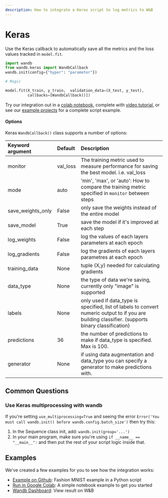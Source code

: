 ```yaml
---
description: How to integrate a Keras script to log metrics to W&B
---
```


# Keras

Use the Keras callback to automatically save all the metrics and the loss values tracked in `model.fit`.

```python
import wandb
from wandb.keras import WandbCallback
wandb.init(config={"hyper": "parameter"})

# Magic

model.fit(X_train, y_train,  validation_data=(X_test, y_test),
          callbacks=[WandbCallback()])
```

Try our integration out in a [colab notebook](http://wandb.me/keras-colab), complete with [video tutorial](http://wandb.me/keras-video), or see our [example projects](../examples.md) for a complete script example.

#### Options

Keras `WandbCallback()` class supports a number of options:

| Keyword argument | Default | Description |
| :--- | :--- | :--- |
| monitor | val\_loss | The training metric used to measure performance for saving the best model. i.e. val\_loss |
| mode | auto | 'min', 'max', or 'auto': How to compare the training metric specified in `monitor` between steps |
| save\_weights\_only | False | only save the weights instead of the entire model |
| save\_model | True | save the model if it's improved at each step |
| log\_weights | False | log the values of each layers parameters at each epoch |
| log\_gradients | False | log the gradients of each layers parametres at each epoch |
| training\_data | None | tuple \(X,y\) needed for calculating gradients |
| data\_type | None | the type of data we're saving, currently only "image" is supported |
| labels | None | only used if data\_type is specified, list of labels to convert numeric output to if you are building classifier. \(supports binary classification\) |
| predictions | 36 | the number of predictions to make if data\_type is specified. Max is 100. |
| generator | None | if using data augmentation and data\_type you can specify a generator to make predictions with. |

## Common Questions

### **Use Keras multiprocessing with wandb**

If you're setting `use_multiprocessing=True` and seeing the error `Error('You must call wandb.init() before wandb.config.batch_size')` then try this:

1. In the Sequence class init, add: `wandb.init(group='...')` 
2. In your main program, make sure you're using `if __name__ == "__main__":` and then put the rest of your script logic inside that.

## Examples

We've created a few examples for you to see how the integration works:

* [Example on Github](https://github.com/wandb/examples/blob/master/examples/keras/keras-cnn-fashion/train.py):  Fashion MNIST example in a Python script
* [Run in Google Colab](http://wandb.me/keras-colab): A simple notebook example to get you started
* [Wandb Dashboard](https://app.wandb.ai/wandb/keras-fashion-mnist/runs/5z1d85qs): View result on W&B

